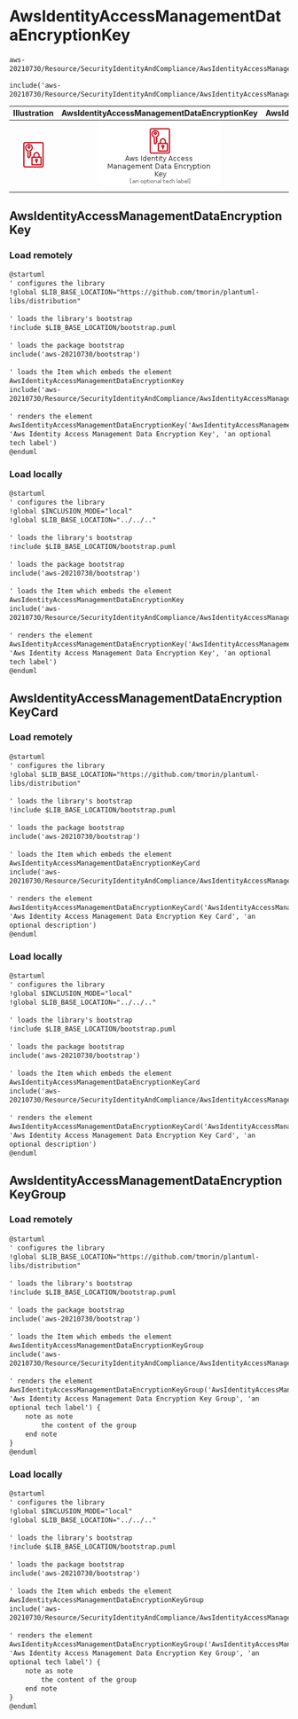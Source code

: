 # AwsIdentityAccessManagementDataEncryptionKey


```text
aws-20210730/Resource/SecurityIdentityAndCompliance/AwsIdentityAccessManagementDataEncryptionKey
```

```text
include('aws-20210730/Resource/SecurityIdentityAndCompliance/AwsIdentityAccessManagementDataEncryptionKey')
```



| Illustration | AwsIdentityAccessManagementDataEncryptionKey | AwsIdentityAccessManagementDataEncryptionKeyCard | AwsIdentityAccessManagementDataEncryptionKeyGroup |
| :---: | :---: | :---: | :---: |
| ![illustration for Illustration](../../../aws-20210730/Resource/SecurityIdentityAndCompliance/AwsIdentityAccessManagementDataEncryptionKey.png) | ![illustration for AwsIdentityAccessManagementDataEncryptionKey](../../../aws-20210730/Resource/SecurityIdentityAndCompliance/AwsIdentityAccessManagementDataEncryptionKey.Local.png) | ![illustration for AwsIdentityAccessManagementDataEncryptionKeyCard](../../../aws-20210730/Resource/SecurityIdentityAndCompliance/AwsIdentityAccessManagementDataEncryptionKeyCard.Local.png) | ![illustration for AwsIdentityAccessManagementDataEncryptionKeyGroup](../../../aws-20210730/Resource/SecurityIdentityAndCompliance/AwsIdentityAccessManagementDataEncryptionKeyGroup.Local.png) |




## AwsIdentityAccessManagementDataEncryptionKey

### Load remotely
```plantuml
@startuml
' configures the library
!global $LIB_BASE_LOCATION="https://github.com/tmorin/plantuml-libs/distribution"

' loads the library's bootstrap
!include $LIB_BASE_LOCATION/bootstrap.puml

' loads the package bootstrap
include('aws-20210730/bootstrap')

' loads the Item which embeds the element AwsIdentityAccessManagementDataEncryptionKey
include('aws-20210730/Resource/SecurityIdentityAndCompliance/AwsIdentityAccessManagementDataEncryptionKey')

' renders the element
AwsIdentityAccessManagementDataEncryptionKey('AwsIdentityAccessManagementDataEncryptionKey', 'Aws Identity Access Management Data Encryption Key', 'an optional tech label')
@enduml
```

### Load locally
```plantuml
@startuml
' configures the library
!global $INCLUSION_MODE="local"
!global $LIB_BASE_LOCATION="../../.."

' loads the library's bootstrap
!include $LIB_BASE_LOCATION/bootstrap.puml

' loads the package bootstrap
include('aws-20210730/bootstrap')

' loads the Item which embeds the element AwsIdentityAccessManagementDataEncryptionKey
include('aws-20210730/Resource/SecurityIdentityAndCompliance/AwsIdentityAccessManagementDataEncryptionKey')

' renders the element
AwsIdentityAccessManagementDataEncryptionKey('AwsIdentityAccessManagementDataEncryptionKey', 'Aws Identity Access Management Data Encryption Key', 'an optional tech label')
@enduml
```

## AwsIdentityAccessManagementDataEncryptionKeyCard

### Load remotely
```plantuml
@startuml
' configures the library
!global $LIB_BASE_LOCATION="https://github.com/tmorin/plantuml-libs/distribution"

' loads the library's bootstrap
!include $LIB_BASE_LOCATION/bootstrap.puml

' loads the package bootstrap
include('aws-20210730/bootstrap')

' loads the Item which embeds the element AwsIdentityAccessManagementDataEncryptionKeyCard
include('aws-20210730/Resource/SecurityIdentityAndCompliance/AwsIdentityAccessManagementDataEncryptionKey')

' renders the element
AwsIdentityAccessManagementDataEncryptionKeyCard('AwsIdentityAccessManagementDataEncryptionKeyCard', 'Aws Identity Access Management Data Encryption Key Card', 'an optional description')
@enduml
```

### Load locally
```plantuml
@startuml
' configures the library
!global $INCLUSION_MODE="local"
!global $LIB_BASE_LOCATION="../../.."

' loads the library's bootstrap
!include $LIB_BASE_LOCATION/bootstrap.puml

' loads the package bootstrap
include('aws-20210730/bootstrap')

' loads the Item which embeds the element AwsIdentityAccessManagementDataEncryptionKeyCard
include('aws-20210730/Resource/SecurityIdentityAndCompliance/AwsIdentityAccessManagementDataEncryptionKey')

' renders the element
AwsIdentityAccessManagementDataEncryptionKeyCard('AwsIdentityAccessManagementDataEncryptionKeyCard', 'Aws Identity Access Management Data Encryption Key Card', 'an optional description')
@enduml
```

## AwsIdentityAccessManagementDataEncryptionKeyGroup

### Load remotely
```plantuml
@startuml
' configures the library
!global $LIB_BASE_LOCATION="https://github.com/tmorin/plantuml-libs/distribution"

' loads the library's bootstrap
!include $LIB_BASE_LOCATION/bootstrap.puml

' loads the package bootstrap
include('aws-20210730/bootstrap')

' loads the Item which embeds the element AwsIdentityAccessManagementDataEncryptionKeyGroup
include('aws-20210730/Resource/SecurityIdentityAndCompliance/AwsIdentityAccessManagementDataEncryptionKey')

' renders the element
AwsIdentityAccessManagementDataEncryptionKeyGroup('AwsIdentityAccessManagementDataEncryptionKeyGroup', 'Aws Identity Access Management Data Encryption Key Group', 'an optional tech label') {
    note as note
        the content of the group
    end note
}
@enduml
```

### Load locally
```plantuml
@startuml
' configures the library
!global $INCLUSION_MODE="local"
!global $LIB_BASE_LOCATION="../../.."

' loads the library's bootstrap
!include $LIB_BASE_LOCATION/bootstrap.puml

' loads the package bootstrap
include('aws-20210730/bootstrap')

' loads the Item which embeds the element AwsIdentityAccessManagementDataEncryptionKeyGroup
include('aws-20210730/Resource/SecurityIdentityAndCompliance/AwsIdentityAccessManagementDataEncryptionKey')

' renders the element
AwsIdentityAccessManagementDataEncryptionKeyGroup('AwsIdentityAccessManagementDataEncryptionKeyGroup', 'Aws Identity Access Management Data Encryption Key Group', 'an optional tech label') {
    note as note
        the content of the group
    end note
}
@enduml
```

